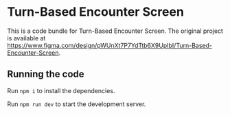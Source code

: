 
  # Turn-Based Encounter Screen

  This is a code bundle for Turn-Based Encounter Screen. The original project is available at https://www.figma.com/design/pWUnXt7P7YdTtb6X9UpIbI/Turn-Based-Encounter-Screen.

  ## Running the code

  Run `npm i` to install the dependencies.

  Run `npm run dev` to start the development server.
  